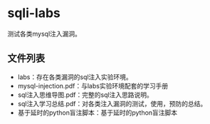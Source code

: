 # sqli-labs
测试各类mysql注入漏洞。
## 文件列表
- labs：存在各类漏洞的sql注入实验环境。
- mysql-injection.pdf：与labs实验环境配套的学习手册
- sql注入思维导图.pdf：完整的sql注入思路说明。
- sql注入学习总结.pdf：对各类注入漏洞的测试，使用，预防的总结。
- 基于延时的python盲注脚本：基于延时的python盲注脚本
